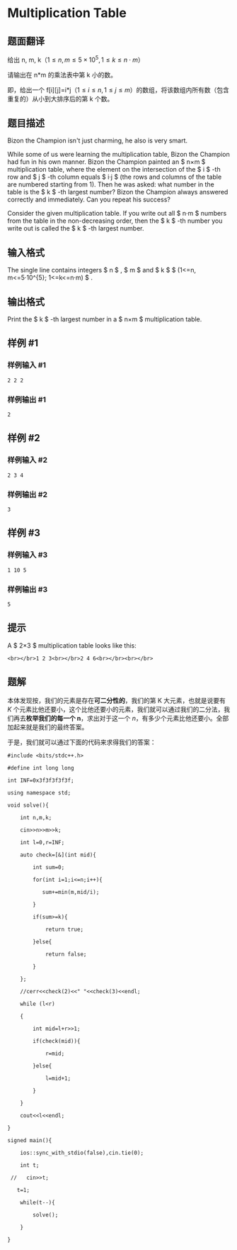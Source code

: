 # Multiplication Table

## 题面翻译

给出 n, m, k（$1\leq n,m\leq 5\times10^5,1\leq k\leq n\cdot m$）

请输出在 n*m 的乘法表中第 k 小的数。

即，给出一个 f[i][j]=i*j（$1\le i\le n,1\le j\le m$）的数组，将该数组内所有数（包含重复的）从小到大排序后的第 k 个数。

## 题目描述

Bizon the Champion isn't just charming, he also is very smart.

While some of us were learning the multiplication table, Bizon the Champion had fun in his own manner. Bizon the Champion painted an $ n×m $ multiplication table, where the element on the intersection of the $ i $ -th row and $ j $ -th column equals $ i·j $ (the rows and columns of the table are numbered starting from 1). Then he was asked: what number in the table is the $ k $ -th largest number? Bizon the Champion always answered correctly and immediately. Can you repeat his success?

Consider the given multiplication table. If you write out all $ n·m $ numbers from the table in the non-decreasing order, then the $ k $ -th number you write out is called the $ k $ -th largest number.

## 输入格式

The single line contains integers $ n $ , $ m $ and $ k $ $ (1<=n, m<=5·10^{5}; 1<=k<=n·m) $ .

## 输出格式

Print the $ k $ -th largest number in a $ n×m $ multiplication table.

## 样例 #1

### 样例输入 #1

```
2 2 2
```

### 样例输出 #1

```
2
```

## 样例 #2

### 样例输入 #2

```
2 3 4
```

### 样例输出 #2

```
3
```

## 样例 #3

### 样例输入 #3

```
1 10 5
```

### 样例输出 #3

```
5
```

## 提示

A $ 2×3 $ multiplication table looks like this:

`<br></br>1 2 3<br></br>2 4 6<br></br><br></br>`

## 题解
本体发现按，我们的元素是存在**可二分性的**，我们的第 K 大元素，也就是说要有 $K$ 个元素比他还要小，这个比他还要小的元素，我们就可以通过我们的二分法，我们再去**枚举我们的每一个 n**，求出对于这一个 $n$，有多少个元素比他还要小。全部加起来就是我们的最终答案。

于是，我们就可以通过下面的代码来求得我们的答案：
```
#include <bits/stdc++.h>

#define int long long

int INF=0x3f3f3f3f3f;

using namespace std;

void solve(){

    int n,m,k;

    cin>>n>>m>>k;

    int l=0,r=INF;

    auto check=[&](int mid){

        int sum=0;

        for(int i=1;i<=n;i++){

           sum+=min(m,mid/i);

        }

        if(sum>=k){

            return true;

        }else{

            return false;

        }

    };

    //cerr<<check(2)<<" "<<check(3)<<endl;

    while (l<r)

    {

        int mid=l+r>>1;

        if(check(mid)){

            r=mid;

        }else{

            l=mid+1;

        }

    }

    cout<<l<<endl;

}

signed main(){

    ios::sync_with_stdio(false),cin.tie(0);

    int t;

 //   cin>>t;

   t=1;

    while(t--){

        solve();

    }

}
```